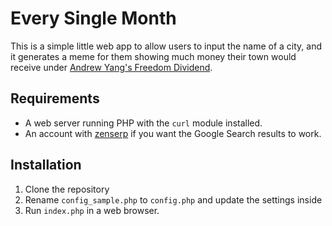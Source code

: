 # Every Single Month
This is a simple little web app to allow users to input the name of a city, and it generates a meme for them showing much money their town would receive under [Andrew Yang's Freedom Dividend](https://www.yang2020.com/policies/the-freedom-dividend/).

## Requirements
 - A web server running PHP with the `curl` module installed.
 - An account with [zenserp](https://zenserp.com/) if you want the Google Search results to work.

## Installation
1. Clone the repository
2. Rename `config_sample.php` to `config.php` and update the settings inside
3. Run `index.php` in a web browser.
